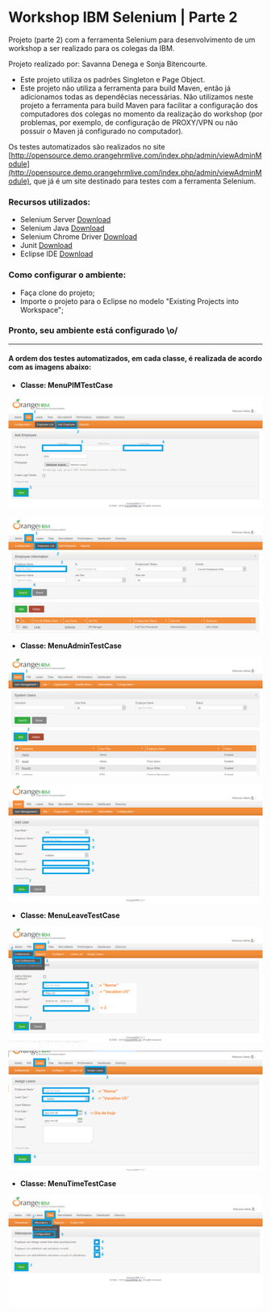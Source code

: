 # Workshop IBM Selenium | Parte 2

Projeto (parte 2) com a ferramenta Selenium para desenvolvimento de um workshop a ser realizado para os colegas da IBM.

Projeto realizado por: Savanna Denega e Sonja Bitencourte.

- Este projeto utiliza os padrões Singleton e Page Object.
- Este projeto não utiliza a ferramenta para build Maven, então já adicionamos todas as dependêcias necessárias. Não utilizamos neste projeto a ferramenta para build Maven para facilitar a configuração dos computadores dos colegas no momento da realização do workshop (por problemas, por exemplo, de configuração de PROXY/VPN ou não possuir o Maven já configurado no computador).

Os testes automatizados são realizados no site [http://opensource.demo.orangehrmlive.com/index.php/admin/viewAdminModule](http://opensource.demo.orangehrmlive.com/index.php/admin/viewAdminModule), que já é um site destinado para testes com a ferramenta Selenium.

### Recursos utilizados:

- Selenium Server [Download](https://www.seleniumhq.org/download/)
- Selenium Java [Download](https://www.seleniumhq.org/download/)
- Selenium Chrome Driver [Download](https://sites.google.com/a/chromium.org/chromedriver/downloads)
- Junit [Download](https://junit.org/junit4/)
- Eclipse IDE [Download](http://www.eclipse.org/downloads/)

### Como configurar o ambiente:

- Faça clone do projeto;
- Importe o projeto para o Eclipse no modelo "Existing Projects into Workspace";

### Pronto, seu ambiente está configurado \o/

-----------------------------------------------------------------------------------------------------

#### A ordem dos testes automatizados, em cada classe, é realizada de acordo com as imagens abaixo:

- **Classe: MenuPIMTestCase**

![order-tests-project2-1](readme-images/order-tests-project2-1.png)

![order-tests-project2-2](readme-images/order-tests-project2-2.png)



- **Classe: MenuAdminTestCase**

![order-tests-project2-3.1](readme-images/order-tests-project2-3.1.png)

![order-tests-project2-3.2](readme-images/order-tests-project2-3.2.png)



- **Classe: MenuLeaveTestCase**

![order-tests-project2-4](readme-images/order-tests-project2-4.png)

![order-tests-project2-5](readme-images/order-tests-project2-5.png)



- **Classe: MenuTimeTestCase**

![order-tests-project2-6](readme-images/order-tests-project2-6.png)
